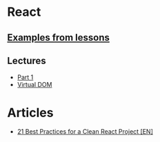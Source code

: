 # React

## [Examples from lessons](./examples)

## Lectures
* [Part 1](./part1)
* [Virtual DOM](./virtualDom)
<!--
* [Part 2](./part2)
* [React router](./router)
* [React and style](./reactAndStyle)
* [React project structure](./projectStructure) -->

# Articles
* [21 Best Practices for a Clean React Project [EN]](https://betterprogramming.pub/21-best-practices-for-a-clean-react-project-df788a682fb)
